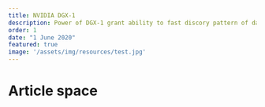 ```yaml
---
title: NVIDIA DGX-1
description: Power of DGX-1 grant ability to fast discory pattern of data and transfer to machine knowledge that lead to solution
order: 1
date: "1 June 2020"
featured: true
image: '/assets/img/resources/test.jpg'
---
```

# Article space
